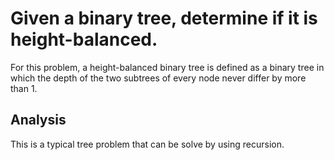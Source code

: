 # Given a binary tree, determine if it is height-balanced.

For this problem, a height-balanced binary tree is defined as a binary tree in
which the depth of the two subtrees of every node never differ by more than 1.

## Analysis

This is a typical tree problem that can be solve by using recursion.
